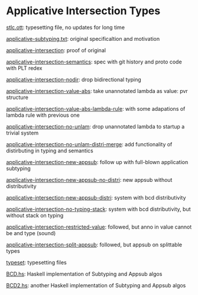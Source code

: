 # Applicative Intersection Types

[stlc.ott](stlc.ott): typesetting file, no updates for long time

[applicative-subtyping.txt](applicative-subtyping.txt): original specificaltion and motivation

[applicative-intersection](applicative-intersection): proof of original

[applicative-intersection-semantics](https://github.com/juniorxxue/applicative-intersection-semantics): spec with git history and proto code with PLT redex

[applicative-intersection-nodir](applicative-intersection-nodir): drop bidirectional typing

[applicative-intersection-value-abs](applicative-intersection-value-abs): take unannotated lambda as value: pvr structure

[applicative-intersection-value-abs-lambda-rule](applicative-intersection-value-abs-lambda-rule): with some adapations of lambda rule with previous one

[applicative-intersection-no-unlam](applicative-intersection-no-unlam): drop unannotated lambda to startup a trivial system

[applicative-intersection-no-unlam-distri-merge](applicative-intersection-no-unlam-distri-merge): add functionality of distirbuting in typing and semantics

[applicative-intersection-new-appsub](applicative-intersection-new-appsub): follow up with full-blown application subtyping

[applicative-intersection-new-appsub-no-distri](applicative-intersection-new-appsub-no-distri): new appsub without distributivity

[applicative-intersection-new-appsub-distri](applicative-intersection-new-appsub-distri): system with bcd distributivity

[applicative-intersection-no-typing-stack](applicative-intersection-no-typing-stack): system with bcd distributivity, but without stack on typing

[applicative-intersection-restricted-value](applicative-intersection-restricted-value): followed, but anno in value cannot be and type (sound)

[applicative-intersection-split-appsub](applicative-intersection-split-appsub): followed, but appsub on splittable types

[typeset](typeset): typesetting files

[BCD.hs](BCD.hs): Haskell implementation of Subtyping and Appsub algos

[BCD2.hs](BCD2.hs): another Haskell implementation of Subtyping and Appsub algos